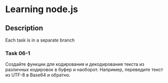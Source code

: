 # Learning node.js

## Description

Each task is in a separate branch

### Task 06-1

Создайте функции для кодирования и декодирования текста из различных кодировок в буфер и наоборот.
Например, переведите текст из UTF-8 в Base64 и обратно.
